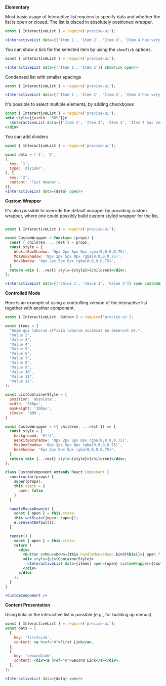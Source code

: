 **Elementary**

Most basic usage of Interactive list requires to specify data and whether the list is open or closed. The list is placed in absolutely positioned wrapper.

```jsx
const { InteractiveList } = require('precise-ui');

<InteractiveList data={['Item 1', 'Item 2', 'Item 3', 'Item 4 has very long text inside. It will break in two lines. Item 4 has very long text inside. It will break in two lines. Item 4 has very long text inside. It will break in two lines.']} open/>
```

You can show a tick for the selected item by using the `showTick` options.

```jsx
const { InteractiveList } = require('precise-ui');

<InteractiveList data={['Item 1', 'Item 2']} showTick open/>
```

Condensed list with smaller spacings

```jsx
const { InteractiveList } = require('precise-ui');

<InteractiveList data={['Item 1', 'Item 2', 'Item 3', 'Item 4 has very long text inside. It will break in two lines. Item 4 has very long text inside. It will break in two lines. Item 4 has very long text inside. It will break in two lines.']} condensed open/>
```

It's possible to select multiple elements, by adding checkboxes

```jsx
const { InteractiveList } = require('precise-ui');
<div style={{width: '50%'}}>
  <InteractiveList data={['Item 1', 'Item 2', 'Item 3', 'Item 4 has very long text inside. It will break in two lines. Item 4 has very long text inside. It will break in two lines. Item 4 has very long text inside. It will break in two lines.']} multiple open/>
</div>
```

You can add dividers
```jsx
const { InteractiveList } = require('precise-ui');

const data = ['1', '2',
{
  key: '1',
  type: 'divider',
}, {
  key: '2',
  content: 'Test Header',
}];
<InteractiveList data={data} open/>
```

**Custom Wrapper**

It's also possible to override the default wrapper by providing custom wrapper, where one could possibly build custom styled wrapper for the list.

```jsx

const { InteractiveList } = require('precise-ui');

const CustomWrapper = function (props) {
  const { children, ...rest } = props;
  const style = {
    WebkitBoxShadow: '0px 2px 5px 0px rgba(0,0,0,0.75)',
    MozBoxShadow: '0px 2px 5px 0px rgba(0,0,0,0.75)',
    boxShadow: '0px 2px 5px 0px rgba(0,0,0,0.75)',
  }
  return <div {...rest} style={style}>{children}</div>;
};

<InteractiveList data={['Value 1', 'Value 2', 'Value 3']} open customWrapper={CustomWrapper} />
```

**Controlled Mode**

Here is an example of using a controlling version of the interactive list together with another component.

```jsx
const { InteractiveList, Button } = require('precise-ui');

const items = [
  "Anim qui laborum officia laborum occaecat eu deserunt et.",
  "Value 2",
  "Value 3",
  "Value 4",
  "Value 5",
  "Value 6",
  "Value 7",
  "Value 8",
  "Value 9",
  "Value 10",
  "Value 11",
  "Value 12",
];

const ListContainerStyle = {
  position: 'absolute',
  width: '250px',
  maxHeight: '300px',
  zIndex: '999',
}

const CustomWrapper = ({ children, ...rest }) => {
  const style = {
    background: '#fff',
    WebkitBoxShadow: '0px 2px 5px 0px rgba(0,0,0,0.75)',
    MozBoxShadow: '0px 2px 5px 0px rgba(0,0,0,0.75)',
    boxShadow: '0px 2px 5px 0px rgba(0,0,0,0.75)',
  }
  return <div {...rest} style={style}>{children}</div>;
};

class CustomComponent extends React.Component {
  constructor(props) {
    super(props);
    this.state = {
      open: false
    }
  }

  handleMouseDown(e) {
    const { open } = this.state;
    this.setState({open: !open});
    e.preventDefault();
  }

  render() {
    const { open } = this.state;
    return (
      <div>
        <Button onMouseDown={this.handleMouseDown.bind(this)}>{ open ? 'Close' : 'Open' }</Button>
        <div style={ListContainerStyle}>
          <InteractiveList data={items} open={open} customWrapper={CustomWrapper}/>
        </div>
      </div>
    );
  }
}

<CustomComponent />
```

**Content Presentation**

Using links in the interactive list is possible (e.g., for building up menus).

```jsx
const { InteractiveList } = require('precise-ui');
const data = [
  {
    key: 'firstLink',
    content: <a href="#">First Link</a>,
  },
  {
    key: 'secondLink',
    content: <div><a href="#">Second Link</a></div>,
  },
];

<InteractiveList data={data} open/>
```
